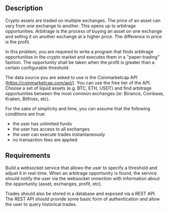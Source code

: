 ## Description

Crypto assets are traded on multiple exchanges. The price of an asset can vary from one exchange to another. This
opens up to arbitrage opportunities. Arbitrage is the process of buying an asset on one exchange and selling it on
another exchange at a higher price. The difference in price is the profit.

In this problem, you are required to write a program that finds arbitrage opportunities in the crypto market and
executes them in a "paper-trading" fashion. The opportunity shall be taken when the profit is greater than a certain
configurable threshold.

The data source you are asked to use is the Coinmarketcap API (https://coinmarketcap.com/api/). You can use the
free tier of the API. Choose a set of liquid assets (e.g. BTC, ETH, USDT) and find arbitrage opportunities between the
most common exchanges (ie: Binance, Coinbase, Kraken, Bitfinex, etc).

For the sake of simplicity and time, you can assume that the following conditions are true:

- the user has unlimited funds
- the user has access to all exchanges
- the user can execute trades instantaneously
- no transaction fees are applied

## Requirements

Build a websocket service that allows the user to specify a threshold and adjust it in real-time. When an arbitrage opportunity is found, the service should notify the user via the websocket onnection with information about the opportunity (asset, exchanges, profit, etc).

Trades should also be stored in a database and exposed via a REST API. The REST API should provide some basic form of authentication and allow the user to query historical trades.
